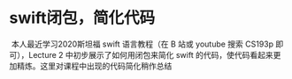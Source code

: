 # swift闭包，简化代码

​	本人最近学习2020斯坦福 swift 语言教程（在 B 站或 youtube 搜索 CS193p 即可），Lecture 2 中初步展示了如何用闭包来简化 swift 的代码，使代码看起来更加精炼。这里对课程中出现的代码简化稍作总结

